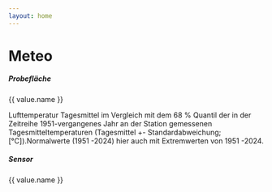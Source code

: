 ```yaml
---
layout: home
---
```

# Meteo

<script setup>
  import Chart from '../components/Chart.vue'
  import { ref, onMounted } from 'vue'

  let code_plot = ref('1201');
  let code_variable = ref('AT');

  const plots = {
    1201: {name: 'Natteheide'},
    1202: {name: 'Beerenbusch'},
    1203: {name: 'Kienhorst'},
    1204: {name: 'Weitzgrund'},
    1205: {name: 'Neusorgefeld'},
    1206: {name: 'Schwenow'},
    1207: {name: 'Beerenbusch Buchen'},
    1208: {name: 'Fünfeichen'},
    1209: {name: 'Kienhorst Eichen'}
  };
  // https://icp-forests.org/documentation/Dictionaries/d_variable.html
  const variables = {
    //AP: {name: 'Atmospheric pressure', unit: 'hPa'},
    AT: {name: 'Air temperature', unit: '°C'},
    MP: {name: 'Soil Moisture Matric potential', unit: 'kPa'},
    //PR: {name: 'Precipitation', unit: 'mm'},
    RH: {name: 'Relative air humidity', unit: '%'},
    //SR: {name: 'Global radiation', unit: 'W/m²'},
    ST: {name: 'Soil temperature', unit: '°C'},
    TF: {name: 'Throughfall', unit: 'mm'},
    WC: {name: 'Water content', unit: 'Vol%'},
    //WD: {name: 'Wind direction', unit: '°'},
    WS: {name: 'Wind speed', unit: 'm/s'}
  }
</script>

<div class="my-4">
    <h5>Probefläche</h5>
    <div class="my-4 d-flex flex-wrap ga-3">
        <v-btn-toggle
            rounded="xl"
            v-for="(value, key) in plots" :key="key"
            v-model="code_plot"
            mandatory
        >
            <v-btn  :key="key" :value="key" @click="code_plot = key">{{ value.name }}</v-btn>
        </v-btn-toggle>
    </div>
</div>

<v-card class="my-4" style="overflow:visible;">
 <v-card-text>
  <Chart :code_plot="code_plot" :code_variable="code_variable" :code_plot_description="plots[code_plot]" :code_variable_description="variables[code_variable]"  />
  <p>
   Lufttemperatur Tagesmittel im Vergleich mit dem 68 % Quantil der in der Zeitreihe 1951-vergangenes Jahr an der Station gemessenen Tagesmitteltemperaturen (Tagesmittel +- Standardabweichung; [°C]).Normalwerte (1951 -2024) hier auch mit Extremwerten von 1951 -2024.
    </p>
    </v-card-text>
</v-card>

<div class="my-4">
    <h5>Sensor</h5>
    <div class="my-4 d-flex flex-wrap ga-3">
        <v-btn-toggle
            rounded="xl"
            v-for="(value, key) in variables" :key="key"
            v-model="code_variable"
            mandatory>
            <v-btn :key="key" :value="key" @click="code_variable = key">{{ value.name }}</v-btn>
        </v-btn-toggle>
    </div>
</div>